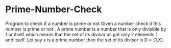 # Prime-Number-Check
Program to check if a number is prime or not 
Given a number check it this number is prime or not .
A prime number is a number that is only divisible by 1 or itself which means that the set of its divisor as got only 2 elements 1 and itself.
Let say x is a prime number then the set of its divisor is D = {1,X}.
